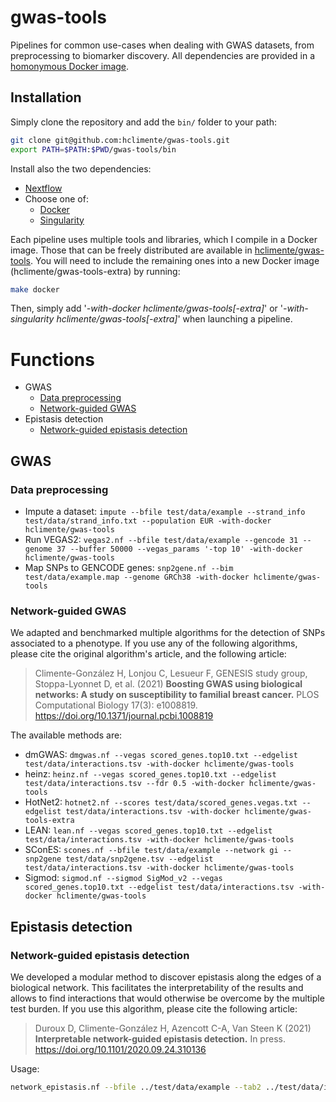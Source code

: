 # gwas-tools

Pipelines for common use-cases when dealing with GWAS datasets, from preprocessing to biomarker discovery. All dependencies are provided in a [homonymous Docker image](https://hub.docker.com/repository/docker/hclimente/gwas-tools).

## Installation

Simply clone the repository and add the `bin/` folder to your path:

```bash
git clone git@github.com:hclimente/gwas-tools.git
export PATH=$PATH:$PWD/gwas-tools/bin
```

Install also the two dependencies:

- [Nextflow](https://www.nextflow.io/)
- Choose one of:
    - [Docker](https://docs.docker.com/desktop/#download-and-install)
    - [Singularity](https://docs.sylabs.io/guides/3.0/user-guide/installation.html)

Each pipeline uses multiple tools and libraries, which I compile in a Docker image. Those that can be freely distributed are available in [hclimente/gwas-tools](https://hub.docker.com/r/hclimente/gwas-tools). You will need to include the remaining ones into a new Docker image (hclimente/gwas-tools-extra) by running:

```bash
make docker
```

Then, simply add '*-with-docker hclimente/gwas-tools[-extra]*' or '*-with-singularity hclimente/gwas-tools[-extra]*' when launching a pipeline.

# Functions

- GWAS
    - [Data preprocessing](#data_preprocessing)
    - [Network-guided GWAS](#network_gwas)
- Epistasis detection
    - [Network-guided epistasis detection](#network_epistasis)

## GWAS

### Data preprocessing
<a name="data_preprocessing"></a>

- Impute a dataset: `impute --bfile test/data/example --strand_info test/data/strand_info.txt --population EUR -with-docker hclimente/gwas-tools`
- Run VEGAS2: `vegas2.nf --bfile test/data/example --gencode 31 --genome 37 --buffer 50000 --vegas_params '-top 10' -with-docker hclimente/gwas-tools`
- Map SNPs to GENCODE genes: `snp2gene.nf --bim test/data/example.map --genome GRCh38 -with-docker hclimente/gwas-tools`

### Network-guided GWAS
<a name="network_gwas"></a>

We adapted and benchmarked multiple algorithms for the detection of SNPs associated to a phenotype. If you use any of the following algorithms, please cite the original algorithm's article, and the following article:

> Climente-González H, Lonjou C, Lesueur F, GENESIS study group, Stoppa-Lyonnet D, et al. (2021) **Boosting GWAS using biological networks: A study on susceptibility to familial breast cancer.** PLOS Computational Biology 17(3): e1008819. https://doi.org/10.1371/journal.pcbi.1008819

The available methods are:

- dmGWAS: `dmgwas.nf --vegas scored_genes.top10.txt --edgelist test/data/interactions.tsv -with-docker hclimente/gwas-tools`
- heinz: `heinz.nf --vegas scored_genes.top10.txt --edgelist test/data/interactions.tsv --fdr 0.5 -with-docker hclimente/gwas-tools`
- HotNet2: `hotnet2.nf --scores test/data/scored_genes.vegas.txt --edgelist test/data/interactions.tsv -with-docker hclimente/gwas-tools-extra`
- LEAN: `lean.nf --vegas scored_genes.top10.txt --edgelist test/data/interactions.tsv -with-docker hclimente/gwas-tools`
- SConES: `scones.nf --bfile test/data/example --network gi --snp2gene test/data/snp2gene.tsv --edgelist test/data/interactions.tsv -with-docker hclimente/gwas-tools`
- Sigmod: `sigmod.nf --sigmod SigMod_v2 --vegas scored_genes.top10.txt --edgelist test/data/interactions.tsv -with-docker hclimente/gwas-tools`

## Epistasis detection

### Network-guided epistasis detection
<a name="network_epistasis"></a>

We developed a modular method to discover epistasis along the edges of a biological network. This facilitates the interpretability of the results and allows to find interactions that would otherwise be overcome by the multiple test burden. If you use this algorithm, please cite the following article:

> Duroux D, Climente-González H, Azencott C-A, Van Steen K (2021) **Interpretable network-guided epistasis detection.** In press. https://doi.org/10.1101/2020.09.24.310136

Usage:

```bash
network_epistasis.nf --bfile ../test/data/example --tab2 ../test/data/interactions.tab2 --snp2gene ../test/data/snp2gene.tsv --nperm 10
```

